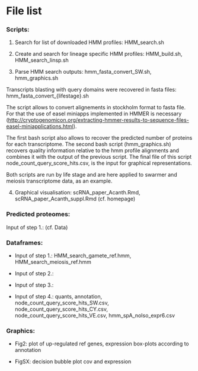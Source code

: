 # File list


### Scripts:

1. Search for list of downloaded HMM profiles: HMM_search.sh



2. Create and search for lineage specific HMM profiles: HMM_build.sh, HMM_search_linsp.sh



3. Parse HMM search outputs: hmm_fasta_convert_SW.sh, hmm_graphics.sh

Transcripts blasting with query domains were recovered in fasta files: hmm_fasta_convert_{lifestage}.sh

The script allows to convert alignements in stockholm format to fasta file. For that the use of easel miniapps implemented in HMMER is necessary (http://cryptogenomicon.org/extracting-hmmer-results-to-sequence-files-easel-miniapplications.html). 

The first bash script also allows to recover the predicted number of proteins for each transcriptome. The second bash script (hmm_graphics.sh) recovers quality information relative to the hmm profile alignments and combines it with the output of the previous script. The final file of this script node_count_query_score_hits.csv, is the input for graphical representations.

Both scripts are run by life stage and are here applied to swarmer and meiosis transcriptome data, as an example.


4. Graphical visualisation: scRNA_paper_Acanth.Rmd, scRNA_paper_Acanth_suppl.Rmd (cf. homepage)


### Predicted proteomes:

Input of step 1.: (cf. Data)


### Dataframes:

* Input of step 1.: HMM_search_gamete_ref.hmm, HMM_search_meiosis_ref.hmm

* Input of step 2.: 

* Input of step 3.: 

* Input of step 4.: quants, annotation, node_count_query_score_hits_SW.csv, node_count_query_score_hits_CY.csv, node_count_query_score_hits_VE.csv, hmm_spA_noIso_expr6.csv


### Graphics:

* Fig2: plot of up-regulated ref genes, expression box-plots according to annotation

* FigSX: decision bubble plot cov and expression

